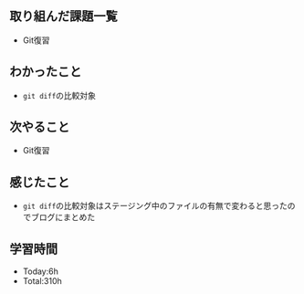 ## 取り組んだ課題一覧
- Git復習
## わかったこと
- `git diff`の比較対象
## 次やること
- Git復習
## 感じたこと
- `git diff`の比較対象はステージング中のファイルの有無で変わると思ったのでブログにまとめた
## 学習時間
- Today:6h
- Total:310h
